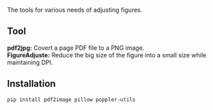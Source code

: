 The tools for various needs of adjusting figures.

## Tool
  **pdf2jpg:** Covert a page PDF file to a PNG image. <br/>
  **FigureAdjuste:** Reduce the big size of the figure into a small size while maintaining DPI.<br/>

## Installation
`
pip install pdf2image pillow poppler-utils
`
